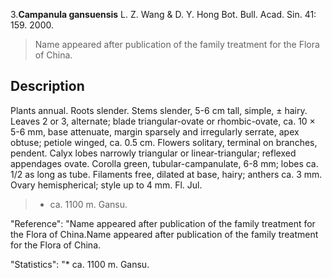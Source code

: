 
3.**Campanula gansuensis** L. Z. Wang & D. Y. Hong Bot. Bull. Acad. Sin. 41: 159. 2000.

> Name appeared after publication of the family treatment for the Flora of China.


## Description
Plants annual. Roots slender. Stems slender, 5-6 cm tall, simple, ± hairy. Leaves 2 or 3, alternate; blade triangular-ovate or rhombic-ovate, ca. 10 × 5-6 mm, base attenuate, margin sparsely and irregularly serrate, apex obtuse; petiole winged, ca. 0.5 cm. Flowers solitary, terminal on branches, pendent. Calyx lobes narrowly triangular or linear-triangular; reflexed appendages ovate. Corolla green, tubular-campanulate, 6-8 mm; lobes ca. 1/2 as long as tube. Filaments free, dilated at base, hairy; anthers ca. 3 mm. Ovary hemispherical; style up to 4 mm. Fl. Jul.


> * ca. 1100 m. Gansu.

  "Reference": "Name appeared after publication of the family treatment for the Flora of China.Name appeared after publication of the family treatment for the Flora of China.

  "Statistics": "* ca. 1100 m. Gansu.

